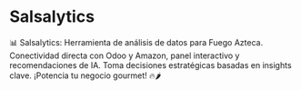 # Salsalytics
📊 Salsalytics: Herramienta de análisis de datos para Fuego Azteca. Conectividad directa con Odoo y Amazon, panel interactivo y recomendaciones de IA. Toma decisiones estratégicas basadas en insights clave. ¡Potencia tu negocio gourmet! 🔥🌶️
